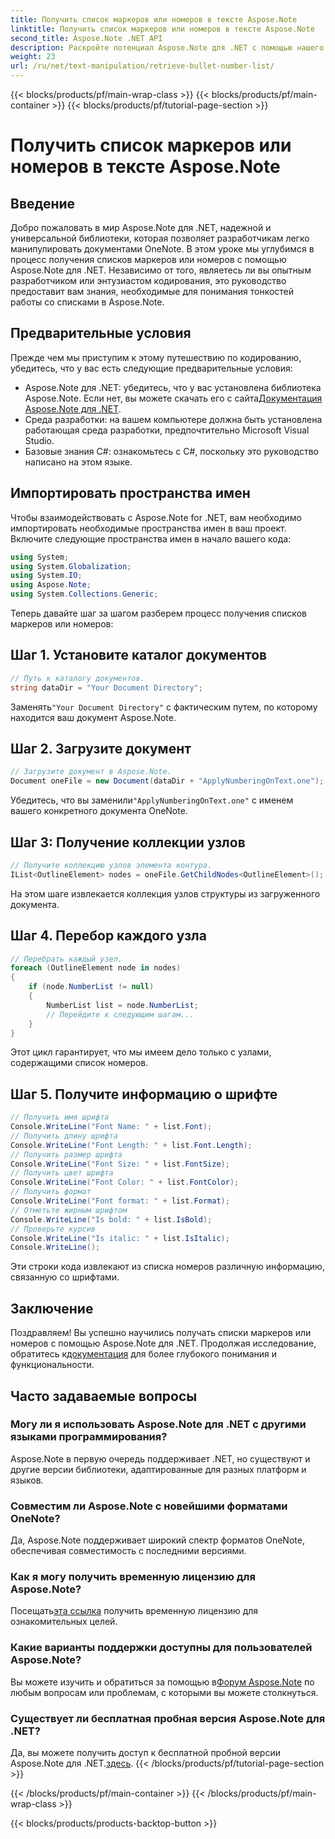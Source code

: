 ```yaml
---
title: Получить список маркеров или номеров в тексте Aspose.Note
linktitle: Получить список маркеров или номеров в тексте Aspose.Note
second_title: Aspose.Note .NET API
description: Раскройте потенциал Aspose.Note для .NET с помощью нашего пошагового руководства по получению списков маркеров или номеров. Совершенствуйте свои навыки работы с документами OneNote!
weight: 23
url: /ru/net/text-manipulation/retrieve-bullet-number-list/
---
```


{{< blocks/products/pf/main-wrap-class >}}
{{< blocks/products/pf/main-container >}}
{{< blocks/products/pf/tutorial-page-section >}}

# Получить список маркеров или номеров в тексте Aspose.Note

## Введение
Добро пожаловать в мир Aspose.Note для .NET, надежной и универсальной библиотеки, которая позволяет разработчикам легко манипулировать документами OneNote. В этом уроке мы углубимся в процесс получения списков маркеров или номеров с помощью Aspose.Note для .NET. Независимо от того, являетесь ли вы опытным разработчиком или энтузиастом кодирования, это руководство предоставит вам знания, необходимые для понимания тонкостей работы со списками в Aspose.Note.
## Предварительные условия
Прежде чем мы приступим к этому путешествию по кодированию, убедитесь, что у вас есть следующие предварительные условия:
-  Aspose.Note для .NET: убедитесь, что у вас установлена библиотека Aspose.Note. Если нет, вы можете скачать его с сайта[Документация Aspose.Note для .NET](https://reference.aspose.com/note/net/).
- Среда разработки: на вашем компьютере должна быть установлена работающая среда разработки, предпочтительно Microsoft Visual Studio.
- Базовые знания C#: ознакомьтесь с C#, поскольку это руководство написано на этом языке.
## Импортировать пространства имен
Чтобы взаимодействовать с Aspose.Note for .NET, вам необходимо импортировать необходимые пространства имен в ваш проект. Включите следующие пространства имен в начало вашего кода:
```csharp
using System;
using System.Globalization;
using System.IO;
using Aspose.Note;
using System.Collections.Generic;
```
Теперь давайте шаг за шагом разберем процесс получения списков маркеров или номеров:
## Шаг 1. Установите каталог документов
```csharp
// Путь к каталогу документов.
string dataDir = "Your Document Directory";
```
 Заменять`"Your Document Directory"` с фактическим путем, по которому находится ваш документ Aspose.Note.
## Шаг 2. Загрузите документ
```csharp
// Загрузите документ в Aspose.Note.
Document oneFile = new Document(dataDir + "ApplyNumberingOnText.one");
```
 Убедитесь, что вы заменили`"ApplyNumberingOnText.one"` с именем вашего конкретного документа OneNote.
## Шаг 3: Получение коллекции узлов
```csharp
// Получите коллекцию узлов элемента контура.
IList<OutlineElement> nodes = oneFile.GetChildNodes<OutlineElement>();
```
На этом шаге извлекается коллекция узлов структуры из загруженного документа.
## Шаг 4. Перебор каждого узла
```csharp
// Перебрать каждый узел.
foreach (OutlineElement node in nodes)
{
    if (node.NumberList != null)
    {
        NumberList list = node.NumberList;
        // Перейдите к следующим шагам...
    }
}
```
Этот цикл гарантирует, что мы имеем дело только с узлами, содержащими список номеров.
## Шаг 5. Получите информацию о шрифте
```csharp
// Получить имя шрифта
Console.WriteLine("Font Name: " + list.Font);
// Получить длину шрифта
Console.WriteLine("Font Length: " + list.Font.Length);
// Получить размер шрифта
Console.WriteLine("Font Size: " + list.FontSize);
// Получить цвет шрифта
Console.WriteLine("Font Color: " + list.FontColor);
// Получить формат
Console.WriteLine("Font format: " + list.Format);
// Отметьте жирным шрифтом
Console.WriteLine("Is bold: " + list.IsBold);
// Проверьте курсив
Console.WriteLine("Is italic: " + list.IsItalic);
Console.WriteLine();
```
Эти строки кода извлекают из списка номеров различную информацию, связанную со шрифтами.
## Заключение
 Поздравляем! Вы успешно научились получать списки маркеров или номеров с помощью Aspose.Note для .NET. Продолжая исследование, обратитесь к[документация](https://reference.aspose.com/note/net/) для более глубокого понимания и функциональности.
## Часто задаваемые вопросы
### Могу ли я использовать Aspose.Note для .NET с другими языками программирования?
Aspose.Note в первую очередь поддерживает .NET, но существуют и другие версии библиотеки, адаптированные для разных платформ и языков.
### Совместим ли Aspose.Note с новейшими форматами OneNote?
Да, Aspose.Note поддерживает широкий спектр форматов OneNote, обеспечивая совместимость с последними версиями.
### Как я могу получить временную лицензию для Aspose.Note?
 Посещать[эта ссылка](https://purchase.aspose.com/temporary-license/) получить временную лицензию для ознакомительных целей.
### Какие варианты поддержки доступны для пользователей Aspose.Note?
Вы можете изучить и обратиться за помощью в[Форум Aspose.Note](https://forum.aspose.com/c/note/28) по любым вопросам или проблемам, с которыми вы можете столкнуться.
### Существует ли бесплатная пробная версия Aspose.Note для .NET?
 Да, вы можете получить доступ к бесплатной пробной версии Aspose.Note для .NET.[здесь](https://releases.aspose.com/).
{{< /blocks/products/pf/tutorial-page-section >}}

{{< /blocks/products/pf/main-container >}}
{{< /blocks/products/pf/main-wrap-class >}}

{{< blocks/products/products-backtop-button >}}
